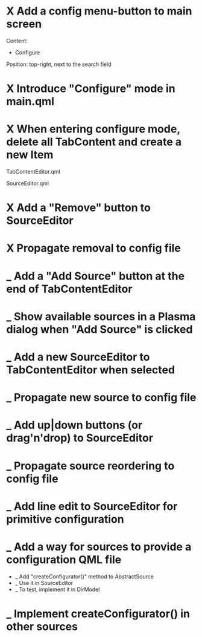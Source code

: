 # X Add a config menu-button to main screen

Content:
- Configure

Position: top-right, next to the search field

# X Introduce "Configure" mode in main.qml

# X When entering configure mode, delete all TabContent and create a new Item

TabContentEditor.qml

SourceEditor.qml

# X Add a "Remove" button to SourceEditor

# X Propagate removal to config file

# _ Add a "Add Source" button at the end of TabContentEditor

# _ Show available sources in a Plasma dialog when "Add Source" is clicked

# _ Add a new SourceEditor to TabContentEditor when selected

# _ Propagate new source to config file

# _ Add up|down buttons (or drag'n'drop) to SourceEditor

# _ Propagate source reordering to config file

# _ Add line edit to SourceEditor for primitive configuration

# _ Add a way for sources to provide a configuration QML file

- _ Add "createConfigurator()" method to AbstractSource
- _ Use it in SourceEditor
- _ To test, implement it in DirModel

# _ Implement createConfigurator() in other sources
